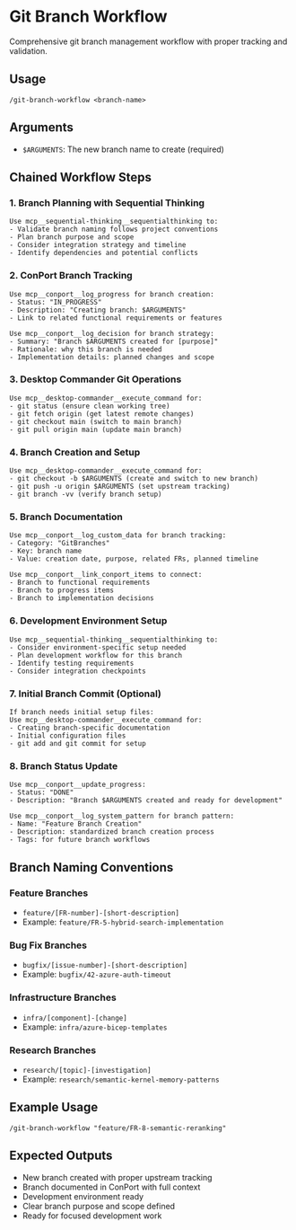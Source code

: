 # Git Branch Workflow

Comprehensive git branch management workflow with proper tracking and validation.

## Usage
`/git-branch-workflow <branch-name>`

## Arguments
- `$ARGUMENTS`: The new branch name to create (required)

## Chained Workflow Steps

### 1. Branch Planning with Sequential Thinking
```
Use mcp__sequential-thinking__sequentialthinking to:
- Validate branch naming follows project conventions
- Plan branch purpose and scope
- Consider integration strategy and timeline
- Identify dependencies and potential conflicts
```

### 2. ConPort Branch Tracking
```
Use mcp__conport__log_progress for branch creation:
- Status: "IN_PROGRESS"
- Description: "Creating branch: $ARGUMENTS"
- Link to related functional requirements or features

Use mcp__conport__log_decision for branch strategy:
- Summary: "Branch $ARGUMENTS created for [purpose]"
- Rationale: why this branch is needed
- Implementation details: planned changes and scope
```

### 3. Desktop Commander Git Operations
```
Use mcp__desktop-commander__execute_command for:
- git status (ensure clean working tree)
- git fetch origin (get latest remote changes)
- git checkout main (switch to main branch)
- git pull origin main (update main branch)
```

### 4. Branch Creation and Setup
```
Use mcp__desktop-commander__execute_command for:
- git checkout -b $ARGUMENTS (create and switch to new branch)
- git push -u origin $ARGUMENTS (set upstream tracking)
- git branch -vv (verify branch setup)
```

### 5. Branch Documentation
```
Use mcp__conport__log_custom_data for branch tracking:
- Category: "GitBranches"
- Key: branch name
- Value: creation date, purpose, related FRs, planned timeline

Use mcp__conport__link_conport_items to connect:
- Branch to functional requirements
- Branch to progress items
- Branch to implementation decisions
```

### 6. Development Environment Setup
```
Use mcp__sequential-thinking__sequentialthinking to:
- Consider environment-specific setup needed
- Plan development workflow for this branch
- Identify testing requirements
- Consider integration checkpoints
```

### 7. Initial Branch Commit (Optional)
```
If branch needs initial setup files:
Use mcp__desktop-commander__execute_command for:
- Creating branch-specific documentation
- Initial configuration files
- git add and git commit for setup
```

### 8. Branch Status Update
```
Use mcp__conport__update_progress:
- Status: "DONE"
- Description: "Branch $ARGUMENTS created and ready for development"

Use mcp__conport__log_system_pattern for branch pattern:
- Name: "Feature Branch Creation"
- Description: standardized branch creation process
- Tags: for future branch workflows
```

## Branch Naming Conventions

### Feature Branches
- `feature/[FR-number]-[short-description]`
- Example: `feature/FR-5-hybrid-search-implementation`

### Bug Fix Branches
- `bugfix/[issue-number]-[short-description]`
- Example: `bugfix/42-azure-auth-timeout`

### Infrastructure Branches
- `infra/[component]-[change]`
- Example: `infra/azure-bicep-templates`

### Research Branches
- `research/[topic]-[investigation]`
- Example: `research/semantic-kernel-memory-patterns`

## Example Usage
```
/git-branch-workflow "feature/FR-8-semantic-reranking"
```

## Expected Outputs
- New branch created with proper upstream tracking
- Branch documented in ConPort with full context
- Development environment ready
- Clear branch purpose and scope defined
- Ready for focused development work